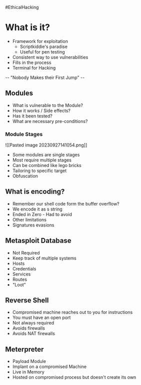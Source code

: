 #EthicalHacking
# What is it?
- Framework for exploitation
	- Scriptkiddie's paradise
	- Useful for pen testing
- Consistent way to use vulnerabilities
- Fills in the process
- Terminal for Hacking

-- "Nobody Makes their First Jump" --

## Modules 
- What is vulnerable to the Module?
- How it works / Side effects?
- Has it been tested?
- What are necessary pre-conditions?

### Module Stages
![[Pasted image 20230927141054.png]]
- Some modules are single stages
- Most require multiple stages
- Can be combined like lego bricks
- Tailoring to specific target
- Obfuscation

## What is encoding?
- Remember our shell code form the buffer overflow?
- We encode it as s string
- Ended in Zero - Had to avoid
- Other limitations
- Signatures evasions

## Metasploit Database
- Not Required
- Keep track of multiple systems
- Hosts
- Credentials
- Services
- Routes
- "Loot"

## Reverse Shell
- Compromised machine reaches out to you for instructions
- You must have an open port
- Not always required
- Avoids firewalls
- Avoids NAT firewalls

## Meterpreter 
- Payload Module
- Implant on a compromised Machine
- Live in Memory
- Hosted on compromised process but doesn't create its own